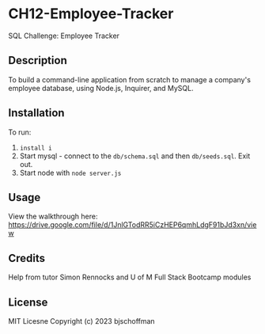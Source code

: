 # CH12-Employee-Tracker
SQL Challenge: Employee Tracker

## Description
To build a command-line application from scratch to manage a company's employee database, using Node.js, Inquirer, and MySQL.

## Installation
To run:
1. `install i`
2. Start mysql - connect to the `db/schema.sql` and then `db/seeds.sql`. Exit out.
3. Start node with `node server.js`

## Usage
View the walkthrough here: https://drive.google.com/file/d/1JnlGTodRR5iCzHEP6qmhLdgF91bJd3xn/view 
## Credits
Help from tutor Simon Rennocks and U of M Full Stack Bootcamp modules

## License
MIT Licesne Copyright (c) 2023 bjschoffman

